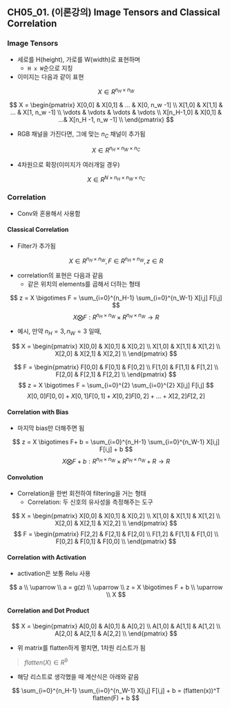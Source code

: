 ## CH05_01. (이론강의) Image Tensors and Classical Correlation

### Image Tensors
- 세로를 H(height), 가로를 W(width)로 표현하며
  - `H x W`순으로 지칭
- 이미지는 다음과 같이 표현

$$
X \in R^{n_H \times n_W}
$$

$$
X = \begin{pmatrix}
X[0,0] & X[0,1] & ...  & X[0, n_w -1] \\
X[1,0] &  X[1,1] & ... &  X[1, n_w -1] \\
\vdots &  \vdots &  \vdots  & \vdots  \\ 
X[n_H-1,0] & X[0,1] & ...&  X[n_H -1, n_w -1] \\
\end{pmatrix}
$$
- RGB 채널을 가진다면, 그에 맞는 $n_C$ 채널이 추가됨

$$
X \in R^{n_H \times n_W \times n_C}
$$
- 4차원으로 확장(이미지가 여러개일 경우)

$$
X \in R^{N \times n_H \times n_W \times n_C}
$$

### Correlation
- Conv와 혼용해서 사용함

#### Classical Correlation
- Filter가 추가됨

$$
X \in R^{n_H \times n_W}, F \in R^{n_H \times n_W}, z \in R
$$
- correlation의 표현은 다음과 같음
  - 같은 위치의 elements를 곱해서 더하는 형태

$$
z = X \bigotimes F = \sum_{i=0}^{n_H-1} \sum_{i=0}^{n_W-1} X[i,j] F[i,j]
$$
$$
X \bigotimes F : R^{n_H \times n_W} \times R^{n_H \times n_W} \rightarrow R
$$
- 예시, 만약 $n_H=3, n_W=3$ 일때,

$$
X = \begin{pmatrix}
X[0,0] & X[0,1] & X[0,2] \\
X[1,0] & X[1,1] & X[1,2] \\
X[2,0] & X[2,1] & X[2,2] \\
\end{pmatrix}
$$

$$
F = \begin{pmatrix}
F[0,0] & F[0,1] & F[0,2] \\
F[1,0] & F[1,1] & F[1,2] \\
F[2,0] & F[2,1] & F[2,2] \\
\end{pmatrix}
$$
$$
z = X \bigotimes F = \sum_{i=0}^{2} \sum_{i=0}^{2} X[i,j] F[i,j]
$$
$$
X[0,0]F[0,0] + X[0,1]F[0,1] + X[0,2]F[0,2] + ... + X[2,2]F[2,2]
$$

#### Correlation with Bias
- 마지막 bias만 더해주면 됨

$$
z = X \bigotimes F+ b = \sum_{i=0}^{n_H-1} \sum_{i=0}^{n_W-1} X[i,j] F[i,j] + b
$$
$$
X \bigotimes F + b : R^{n_H \times n_W} \times R^{n_H \times n_W}  + R \rightarrow R
$$

#### Convolution
- Correlation을 한번 회전하여 filtering을 거는 형태
  - Correlation: 두 신호의 유사성을 측정해주는 도구

$$
X = \begin{pmatrix}
X[0,0] & X[0,1] & X[0,2] \\
X[1,0] & X[1,1] & X[1,2] \\
X[2,0] & X[2,1] & X[2,2] \\
\end{pmatrix}
$$
$$
F = \begin{pmatrix}
F[2,2] & F[2,1] & F[2,0] \\
F[1,2] & F[1,1] & F[1,0] \\
F[0,2] & F[0,1] & F[0,0] \\
\end{pmatrix}
$$

#### Correlation with Activation
- activation은 보통 Relu 사용

$$
a \\
\uparrow \\
a = g(z) \\
\uparrow \\
z = X \bigotimes F + b \\
\uparrow \\
X
$$

#### Correlation and Dot Product
$$
X = \begin{pmatrix}
A[0,0] & A[0,1] & A[0,2] \\
A[1,0] & A[1,1] & A[1,2] \\
A[2,0] & A[2,1] & A[2,2] \\
\end{pmatrix}
$$
- 위 matrix를 flatten하게 펼치면, 1차원 리스트가 됨
>  $flatten(X) \in R^9$ 
- 해당 리스트로 생각했을 때 계산식은 아래와 같음

$$
\sum_{i=0}^{n_H-1} \sum_{i=0}^{n_W-1} X[i,j] F[i,j] + b = (flatten(x))^T flatten(F) + b
$$
